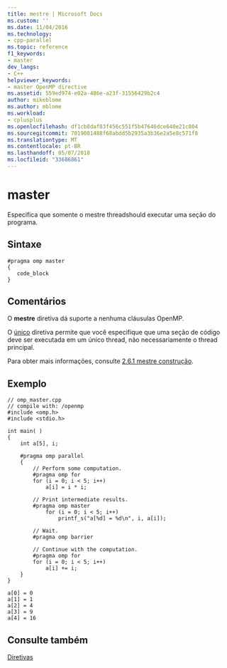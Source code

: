 ```yaml
---
title: mestre | Microsoft Docs
ms.custom: ''
ms.date: 11/04/2016
ms.technology:
- cpp-parallel
ms.topic: reference
f1_keywords:
- master
dev_langs:
- C++
helpviewer_keywords:
- master OpenMP directive
ms.assetid: 559ed974-e02a-486e-a23f-31556429b2c4
author: mikeblome
ms.author: mblome
ms.workload:
- cplusplus
ms.openlocfilehash: df1cb8daf83f456c551f5b47646dce640e21c804
ms.sourcegitcommit: 7019081488f68abdd5b2935a3b36e2a5e8c571f8
ms.translationtype: MT
ms.contentlocale: pt-BR
ms.lasthandoff: 05/07/2018
ms.locfileid: "33686861"
---
```

# <a name="master"></a>master
Especifica que somente o mestre threadshould executar uma seção do programa.  
  
## <a name="syntax"></a>Sintaxe  
  
```  
#pragma omp master  
{  
   code_block  
}  
```  
  
## <a name="remarks"></a>Comentários  
 O **mestre** diretiva dá suporte a nenhuma cláusulas OpenMP.  
  
 O [único](../../../parallel/openmp/reference/single.md) diretiva permite que você especifique que uma seção de código deve ser executada em um único thread, não necessariamente o thread principal.  
  
 Para obter mais informações, consulte [2.6.1 mestre construção](../../../parallel/openmp/2-6-1-master-construct.md).  
  
## <a name="example"></a>Exemplo  
  
```  
// omp_master.cpp  
// compile with: /openmp   
#include <omp.h>  
#include <stdio.h>  
  
int main( )   
{  
    int a[5], i;  
  
    #pragma omp parallel  
    {  
        // Perform some computation.  
        #pragma omp for  
        for (i = 0; i < 5; i++)  
            a[i] = i * i;  
  
        // Print intermediate results.  
        #pragma omp master  
            for (i = 0; i < 5; i++)  
                printf_s("a[%d] = %d\n", i, a[i]);  
  
        // Wait.  
        #pragma omp barrier  
  
        // Continue with the computation.  
        #pragma omp for  
        for (i = 0; i < 5; i++)  
            a[i] += i;  
    }  
}  
```  
  
```Output  
a[0] = 0  
a[1] = 1  
a[2] = 4  
a[3] = 9  
a[4] = 16  
```  
  
## <a name="see-also"></a>Consulte também  
 [Diretivas](../../../parallel/openmp/reference/openmp-directives.md)